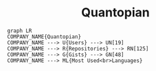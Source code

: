 <h1 align="center">Quantopian</h1>

```mermaid
graph LR
COMPANY_NAME{Quantopian}
COMPANY_NAME ---> U{Users} ---> UN[19]
COMPANY_NAME ---> R{Repositories} ---> RN[125]
COMPANY_NAME ---> G{Gists} ---> GN[48]
COMPANY_NAME ---> ML{Most Used<br>Languages}
```
